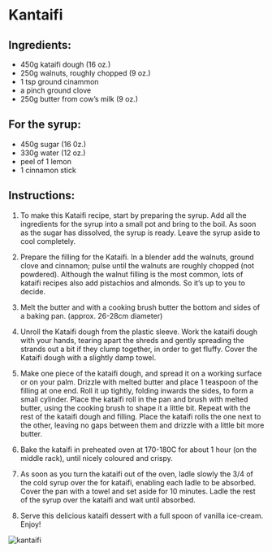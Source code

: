 # Kantaifi

## Ingredients:
- 450g kataifi dough (16 oz.)
- 250g walnuts, roughly chopped (9 oz.)
- 1 tsp ground cinammon
- a pinch ground clove
- 250g butter from cow’s milk (9 oz.)

## For the syrup:
- 450g sugar (16 0z.)
- 330g water (12 oz.)
- peel of 1 lemon
- 1 cinnamon stick

## Instructions:
1. To make this Kataifi recipe, start by preparing the syrup. Add all the ingredients for the syrup into a small pot and bring to the boil. As soon as the sugar has dissolved, the syrup is ready. Leave the syrup aside to cool completely.

2. Prepare the filling for the Kataifi. In a blender add the walnuts, ground clove and cinnamon; pulse until the walnuts are roughly chopped (not powdered). Although the walnut filling is the most common, lots of kataifi recipes also add pistachios and almonds. So it’s up to you to decide.

3. Melt the butter and with a cooking brush butter the bottom and sides of a baking pan. (approx. 26-28cm diameter)

4. Unroll the Kataifi dough from the plastic sleeve. Work the kataifi dough with your hands, tearing apart the shreds and gently spreading the strands out a bit if they clump together, in order to get fluffy. Cover the Kataifi dough with a slightly damp towel.

5. Make one piece of the kataifi dough, and spread it on a working surface or on your palm. Drizzle with melted butter and place 1 teaspoon of the filling at one end. Roll it up tightly, folding inwards the sides, to form a small cylinder. Place the kataifi roll in the pan and brush with melted butter, using the cooking brush to shape it a little bit. Repeat with the rest of the kataifi dough and filling. Place the kataifi rolls the one next to the other, leaving no gaps between them and drizzle with a little bit more butter.

6. Bake the kataifi in preheated oven at 170-180C for about 1 hour (on the middle rack), until nicely coloured and crispy.

7. As soon as  you turn the kataifi out of the oven, ladle slowly the 3/4 of the cold syrup over the for kataifi, enabling each ladle to be absorbed. Cover the pan with a towel and set aside for 10 minutes. Ladle the rest of the syrup over the kataifi and wait until absorbed.

8. Serve this delicious kataifi dessert with a full spoon of vanilla ice-cream. Enjoy!

![kantaifi](https://www.mygreekdish.com/wp-content/uploads/2014/02/Homemade-Kataifi-recipe-1-800x588.jpg)
